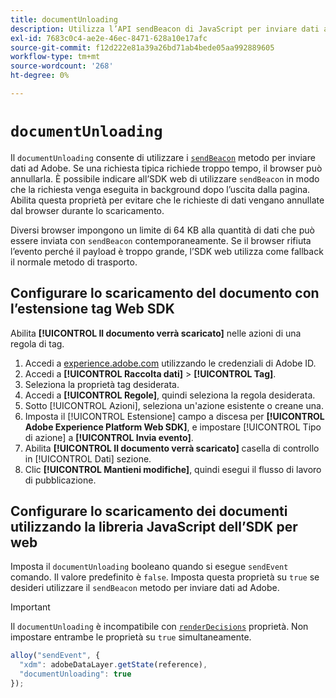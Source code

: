 ```yaml
---
title: documentUnloading
description: Utilizza l’API sendBeacon di JavaScript per inviare dati ad Adobe.
exl-id: 7683c0c4-ae2e-46ec-8471-628a10e17afc
source-git-commit: f12d222e81a39a26bd71ab4bede05aa992889605
workflow-type: tm+mt
source-wordcount: '268'
ht-degree: 0%

---
```


# `documentUnloading`

Il `documentUnloading` consente di utilizzare i [`sendBeacon`](https://developer.mozilla.org/en-US/docs/Web/API/Navigator/sendBeacon) metodo per inviare dati ad Adobe. Se una richiesta tipica richiede troppo tempo, il browser può annullarla. È possibile indicare all’SDK web di utilizzare `sendBeacon` in modo che la richiesta venga eseguita in background dopo l’uscita dalla pagina. Abilita questa proprietà per evitare che le richieste di dati vengano annullate dal browser durante lo scaricamento.

Diversi browser impongono un limite di 64 KB alla quantità di dati che può essere inviata con `sendBeacon` contemporaneamente. Se il browser rifiuta l’evento perché il payload è troppo grande, l’SDK web utilizza come fallback il normale metodo di trasporto.

## Configurare lo scaricamento del documento con l’estensione tag Web SDK

Abilita **[!UICONTROL Il documento verrà scaricato]** nelle azioni di una regola di tag.

1. Accedi a [experience.adobe.com](https://experience.adobe.com) utilizzando le credenziali di Adobe ID.
1. Accedi a **[!UICONTROL Raccolta dati]** > **[!UICONTROL Tag]**.
1. Seleziona la proprietà tag desiderata.
1. Accedi a **[!UICONTROL Regole]**, quindi seleziona la regola desiderata.
1. Sotto [!UICONTROL Azioni], seleziona un&#39;azione esistente o creane una.
1. Imposta il [!UICONTROL Estensione] campo a discesa per **[!UICONTROL Adobe Experience Platform Web SDK]**, e impostare [!UICONTROL Tipo di azione] a **[!UICONTROL Invia evento]**.
1. Abilita **[!UICONTROL Il documento verrà scaricato]** casella di controllo in [!UICONTROL Dati] sezione.
1. Clic **[!UICONTROL Mantieni modifiche]**, quindi esegui il flusso di lavoro di pubblicazione.

## Configurare lo scaricamento dei documenti utilizzando la libreria JavaScript dell’SDK per web

Imposta il `documentUnloading` booleano quando si esegue `sendEvent` comando. Il valore predefinito è `false`. Imposta questa proprietà su `true` se desideri utilizzare il `sendBeacon` metodo per inviare dati ad Adobe.

>[!IMPORTANT]
>
>Il `documentUnloading` è incompatibile con [`renderDecisions`](renderdecisions.md) proprietà. Non impostare entrambe le proprietà su `true` simultaneamente.

```js
alloy("sendEvent", {
  "xdm": adobeDataLayer.getState(reference),
  "documentUnloading": true
});
```
